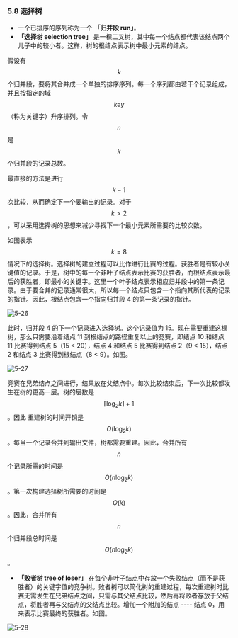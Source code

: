 ### 5.8 选择树

- 一个已排序的序列称为一个 **「归并段 run」**。
- **「选择树 selection tree」** 是一棵二叉树，其中每一个结点都代表该结点两个儿子中的较小者。这样，树的根结点表示树中最小元素的结点。

假设有 $$k$$ 个归并段，要将其合并成一个单独的排序序列。每一个序列都由若干个记录组成，并且按指定的域 $$key$$（称为关键字）升序排列。令 $$n$$ 是 $$k$$ 个归并段的记录总数。

最直接的方法是进行 $$k-1$$ 次比较，从而确定下一个要输出的记录。对于 $$k>2$$，可以采用选择树的思想来减少寻找下一个最小元素所需要的比较次数。

如图表示 $$k=8$$ 情况下的选择树。选择树的建立过程可以比作进行比赛的过程。获胜者是有较小关键值的记录。于是，树中的每一个非叶子结点表示比赛的获胜者，而根结点表示最后的获胜者，即最小的关键字。这里一个叶子结点表示相应归并段中的第一条记录。由于要合并的记录通常很大，所以每一个结点只包含一个指向其所代表的记录的指针。因此，根结点包含一个指向归并段 4 的第一条记录的指针。

![5-26](res/5-26.svg)

此时，归并段 4 的下一个记录进入选择树。这个记录值为 15。现在需要重建这棵树，那么只需要沿着结点 11 到根结点的路径重复以上的竞赛，即结点 10 和结点 11 比赛得到结点 5（15 < 20），结点 4 和结点 5 比赛得到结点 2（9 < 15），结点 2 和结点 3 比赛得到根结点（8 < 9）。如图。

![5-27](res/5-27.svg)

竞赛在兄弟结点之间进行，结果放在父结点中。每次比较结束后，下一次比较都发生在树的更高一层。树的层数是 $$\lceil \log_2k \rceil + 1$$。因此 重建树的时间开销是 $$O(\log_2k)$$。每当一个记录合并到输出文件，树都需要重建。因此，合并所有 $$n$$ 个记录所需的时间是 $$O(n\log_2k)$$。第一次构建选择树所需要的时间是 $$O(k)$$。因此，合并所有 $$n$$ 个归并段总时间是 $$O(n\log_2k)$$。

- **「败者树 tree of loser」** 在每个非叶子结点中存放一个失败结点（而不是获胜者）的关键字值的竞争树。败者树可以简化树的重建过程，每次重建树时比赛无需发生在兄弟结点之间，只需与其父结点比较，然后再将败者存放于父结点，将胜者再与父结点的父结点比较。增加一个附加的结点 ---- 结点 0，用来表示比赛最终的获胜者。如图。

![5-28](res/5-28.svg)

